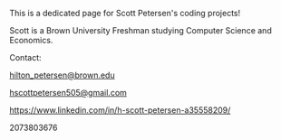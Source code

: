 This is a dedicated page for Scott Petersen's coding projects!

Scott is a Brown University Freshman studying Computer Science and Economics.

Contact:

hilton_petersen@brown.edu

hscottpetersen505@gmail.com

https://www.linkedin.com/in/h-scott-petersen-a35558209/ 

2073803676

